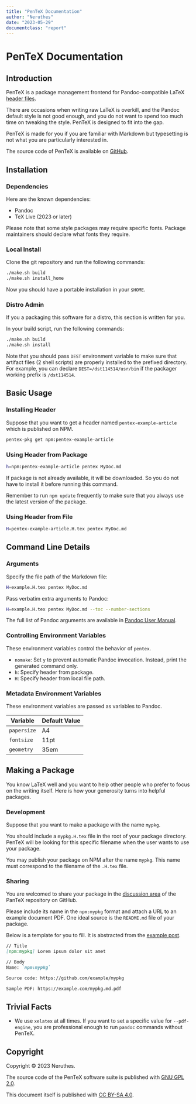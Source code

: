 ```yaml
---
title: "PenTeX Documentation"
author: "Neruthes"
date: "2023-05-29"
documentclass: "report"
---
```



# PenTeX Documentation


## Introduction

PenTeX is a package management frontend for Pandoc-compatible LaTeX [header files](https://pandoc.org/MANUAL.html#option--include-in-header).

There are occasions when writing raw LaTeX is overkill, and the Pandoc default style is not good enough,
and you do not want to spend too much time on tweaking the style.
PenTeX is designed to fit into the gap.

PenTeX is made for you if you are familiar with Markdown
but typesetting is not what you are particularly interested in.

The source code of PenTeX is available on [GitHub](https://github.com/neruthes/pentex).







## Installation

### Dependencies

Here are the known dependencies:

- Pandoc
- TeX Live (2023 or later)

Please note that some style packages may require specific fonts.
Package maintainers should declare what fonts they require.

### Local Install

Clone the git repository and run the following commands:

```sh
./make.sh build
./make.sh install_home
```

Now you should have a portable installation in your `$HOME`.

### Distro Admin

If you a packaging this software for a distro,
this section is written for you.

In your build script, run the following commands:

```sh
./make.sh build
./make.sh install
```

Note that you should pass `DEST` environment variable to make sure that artifact files (2 shell scripts) are properly installed
to the prefixed directory.
For example, you can declare `DEST=/dst114514/usr/bin` if the packager working prefix is `/dst114514`.







## Basic Usage

### Installing Header

Suppose that you want to get a header named `pentex-example-article` which is published on NPM.

```sh
pentex-pkg get npm:pentex-example-article
```

### Using Header from Package

```sh
h=npm:pentex-example-article pentex MyDoc.md
```

If package is not already available, it will be downloaded.
So you do not have to install it before running this command.

Remember to run `npm update` frequently to make sure that you always use the latest version of the package.

### Using Header from File

```sh
H=pentex-example-article.H.tex pentex MyDoc.md
```








## Command Line Details

### Arguments

Specify the file path of the Markdown file:

```sh
H=example.H.tex pentex MyDoc.md
```

Pass verbatim extra arguments to Pandoc:

```sh
H=example.H.tex pentex MyDoc.md --toc --number-sections
```

The full list of Pandoc arguments are available in [Pandoc User Manual](https://pandoc.org/MANUAL.html).

### Controlling Environment Variables

These environment variables control the behavior of `pentex`.

- `nomake`: Set `y` to prevent automatic Pandoc invocation. Instead, print the generated command only.
- `h`: Specify header from package.
- `H`: Specify header from local file path.

### Metadata Environment Variables

These environment variables are passed as variables to Pandoc.

| Variable    | Default Value |
| ----------- | ------------- |
| `papersize` | A4            |
| `fontsize`  | 11pt          |
| `geometry`  | 35em          |









## Making a Package

You know LaTeX well and you want to help other people who prefer to focus on the writing itself.
Here is how your generosity turns into helpful packages.

### Development

Suppose that you want to make a package with the name `mypkg`.

You should include a `mypkg.H.tex` file in the root of your package directory.
PenTeX will be looking for this specific filename when the user wants to use your package.

You may publish your package on NPM after the name `mypkg`.
This name must correspond to the filename of the `.H.tex` file.

### Sharing

You are welcomed to share your package in the
[discussion area](https://github.com/neruthes/pentex/discussions/categories/show-and-tell)
of the PanTeX repository on GitHub.

Please include its name in the `npm:mypkg` format and
attach a URL to an example document PDF.
One ideal source is the `README.md` file of your package.

Below is a template for you to fill.
It is abstracted from the [example post](https://github.com/neruthes/pentex/discussions/2).

```markdown
// Title
[npm:mypkg] Lorem ipsum dolor sit amet

// Body
Name: `npm:mypkg`

Source code: https://github.com/example/mypkg

Sample PDF: https://example.com/mypkg.md.pdf
```











## Trivial Facts

- We use `xelatex` at all times. If you want to set a specific value for `--pdf-engine`, you are professional enough to run `pandoc` commands without PenTeX.







## Copyright

Copyright &copy; 2023 Neruthes.

The source code of the PenTeX software suite is published with [GNU GPL 2.0](https://www.gnu.org/licenses/old-licenses/gpl-2.0.html).

This document itself is published with [CC BY-SA 4.0](https://creativecommons.org/licenses/by-sa/4.0/).
